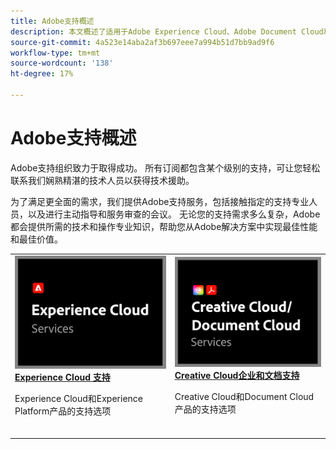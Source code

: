 ```yaml
---
title: Adobe支持概述
description: 本文概述了适用于Adobe Experience Cloud、Adobe Document Cloud和Adobe Creative Cloud的客户支持选项。
source-git-commit: 4a523e14aba2af3b697eee7a994b51d7bb9ad9f6
workflow-type: tm+mt
source-wordcount: '138'
ht-degree: 17%

---
```


# Adobe支持概述

Adobe支持组织致力于取得成功。 所有订阅都包含某个级别的支持，可让您轻松联系我们娴熟精湛的技术人员以获得技术援助。

为了满足更全面的需求，我们提供Adobe支持服务，包括接触指定的支持专业人员，以及进行主动指导和服务审查的会议。 无论您的支持需求多么复杂，Adobe都会提供所需的技术和操作专业知识，帮助您从Adobe解决方案中实现最佳性能和最佳价值。

<table style="table-layout:fixed">
<tr>
  <td>
    <a href="dx-overview.md">
    <img alt="DX支持" src="assets/ECthumbnail.png"/>
    </a>
    <div>
    <a href="dx-overview.md"><strong>Experience Cloud 支持</strong></a>
    </div>
    <p>Experience Cloud和Experience Platform产品的支持选项</p>
    <br>
  </td>
  <td>
    <a href="dme-overview.md">
      <img alt="商业" src="assets/CCDCThumbnail.png">
    </a>
    <div>
    <a href="dme-overview.md"><strong>Creative Cloud企业和文档支持</strong></a>
    </div>
    <p>Creative Cloud和Document Cloud产品的支持选项</p>
    <br>
  </td>
</tr>
</table>
